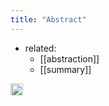 ```yaml
---
title: "Abstract"
---
```


- related:
    - [[abstraction]]
    - [[summary]]

<img src='https://scrapbox.io/api/pages/nishio/en/icon' alt='en.icon' height="19.5"/>